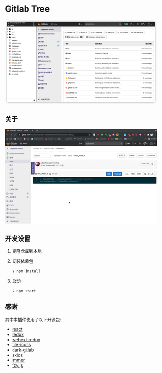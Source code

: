 # Gitlab Tree

![](docs/banner.png)

## 关于

<!-- - [Chrome Extension]()  -->

![](docs/demo.gif)

## 开发设置

1. 克隆仓库到本地

2. 安装依赖包

   ```bash
   $ npm install
   ```

3. 启动

   ```
   $ npm start
   ```


## 感谢

其中本插件使用了以下开源包:

- [react](https://github.com/facebook/react)
- [redux](https://github.com/reduxjs/redux)
- [webext-redux](https://github.com/tshaddix/webext-redux)
- [file-icons](https://github.com/file-icons/atom)
- [dark-gitlab](https://gitlab.com/vednoc/dark-gitlab)
- [axios](https://github.com/axios/axios)
- [immer](https://github.com/immerjs/immer)
- [fzy.js](https://github.com/jhawthorn/fzy.js)
